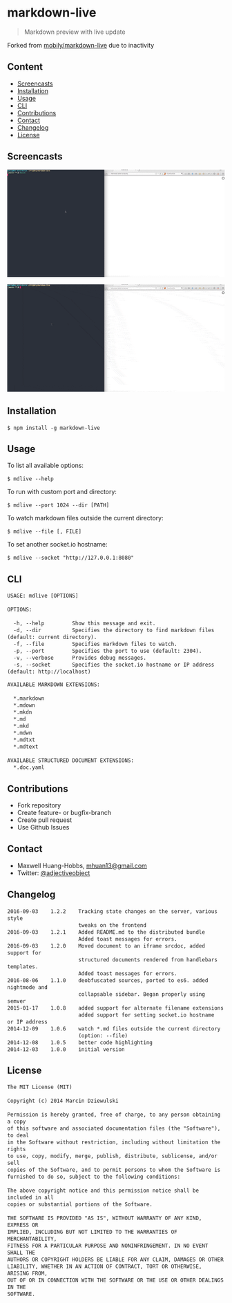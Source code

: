# markdown-live

> Markdown preview with live update

Forked from [mobily/markdown-live](https://github.com/mobily/markdown-live) due
to inactivity

## Content
* [Screencasts](#screencasts)
* [Installation](#installation)
* [Usage](#usage)
* [CLI](#cli)
* [Contributions](#contributions)
* [Contact](#contact)
* [Changelog](#changelog)
* [License](#license)

## Screencasts

![](https://raw.githubusercontent.com/Adjective-Object/markdown-live/master/screencasts/gif1.gif)

![](https://raw.githubusercontent.com/Adjective-Object/markdown-live/master/screencasts/gif2.gif)

## Installation

```shell
$ npm install -g markdown-live
```

## Usage

To list all available options:

```shell
$ mdlive --help
```

To run with custom port and directory:

```shell
$ mdlive --port 1024 --dir [PATH]
```

To watch markdown files outside the current directory:

```shell
$ mdlive --file [, FILE]
```

To set another socket.io hostname:

```shell
$ mdlive --socket "http://127.0.0.1:8080"
```

## CLI

```shell
USAGE: mdlive [OPTIONS]

OPTIONS:

  -h, --help         Show this message and exit.
  -d, --dir          Specifies the directory to find markdown files (default: current directory).
  -f, --file         Specifies markdown files to watch.
  -p, --port         Specifies the port to use (default: 2304).
  -v, --verbose      Provides debug messages.
  -s, --socket       Specifies the socket.io hostname or IP address (default: http://localhost)
```

```shell
AVAILABLE MARKDOWN EXTENSIONS:
  
  *.markdown
  *.mdown
  *.mkdn
  *.md
  *.mkd
  *.mdwn
  *.mdtxt
  *.mdtext

AVAILABLE STRUCTURED DOCUMENT EXTENSIONS:
  *.doc.yaml
```

## Contributions

 - Fork repository
 - Create feature- or bugfix-branch
 - Create pull request
 - Use Github Issues

## Contact

 - Maxwell Huang-Hobbs, <mhuan13@gmail.com>
 - Twitter: [@adjectiveobject](https://twitter.com/adjectiveobject)

## Changelog

```
2016-09-03    1.2.2    Tracking state changes on the server, various style
                       tweaks on the frontend
2016-09-03    1.2.1    Added README.md to the distributed bundle
                       Added toast messages for errors.
2016-09-03    1.2.0    Moved document to an iframe srcdoc, added support for
                       structured documents rendered from handlebars templates.
                       Added toast messages for errors.
2016-08-06    1.1.0    deobfuscated sources, ported to es6. added nightmode and
                       collapsable sidebar. Began properly using semver
2015-01-17    1.0.8    added support for alternate filename extensions
                       added support for setting socket.io hostname  or IP address
2014-12-09    1.0.6    watch *.md files outside the current directory 
                       (option: --file)
2014-12-08    1.0.5    better code highlighting
2014-12-03    1.0.0    initial version
```

## License

	The MIT License (MIT)

	Copyright (c) 2014 Marcin Dziewulski

	Permission is hereby granted, free of charge, to any person obtaining a copy
	of this software and associated documentation files (the "Software"), to deal
	in the Software without restriction, including without limitation the rights
	to use, copy, modify, merge, publish, distribute, sublicense, and/or sell
	copies of the Software, and to permit persons to whom the Software is
	furnished to do so, subject to the following conditions:

	The above copyright notice and this permission notice shall be included in all
	copies or substantial portions of the Software.

	THE SOFTWARE IS PROVIDED "AS IS", WITHOUT WARRANTY OF ANY KIND, EXPRESS OR
	IMPLIED, INCLUDING BUT NOT LIMITED TO THE WARRANTIES OF MERCHANTABILITY,
	FITNESS FOR A PARTICULAR PURPOSE AND NONINFRINGEMENT. IN NO EVENT SHALL THE
	AUTHORS OR COPYRIGHT HOLDERS BE LIABLE FOR ANY CLAIM, DAMAGES OR OTHER
	LIABILITY, WHETHER IN AN ACTION OF CONTRACT, TORT OR OTHERWISE, ARISING FROM,
	OUT OF OR IN CONNECTION WITH THE SOFTWARE OR THE USE OR OTHER DEALINGS IN THE
	SOFTWARE.

